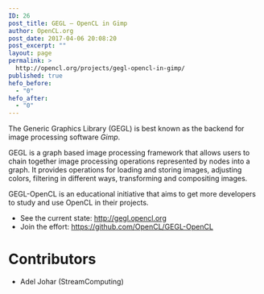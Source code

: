 ```yaml
---
ID: 26
post_title: GEGL – OpenCL in Gimp
author: OpenCL.org
post_date: 2017-04-06 20:08:20
post_excerpt: ""
layout: page
permalink: >
  http://opencl.org/projects/gegl-opencl-in-gimp/
published: true
hefo_before:
  - "0"
hefo_after:
  - "0"
---
```

<span class="st">The Generic Graphics Library</span> (GEGL) is best known as the backend for image processing software<em> Gimp</em>.

GEGL is a graph based image processing framework that allows users to chain together image processing operations represented by nodes into a graph. It provides operations for loading and storing images, adjusting colors, filtering in different ways, transforming and compositing images.

GEGL-OpenCL is an educational initiative that aims to get more developers to study and use OpenCL in their projects.
<ul>
 	<li>See the current state: <a href="http://gegl.opencl.org">http://gegl.opencl.org</a></li>
 	<li>Join the effort: <a href="https://github.com/OpenCL/GEGL-OpenCL">https://github.com/OpenCL/GEGL-OpenCL</a></li>
</ul>
<h1>Contributors</h1>
<ul>
 	<li>Adel Johar (StreamComputing)</li>
</ul>
